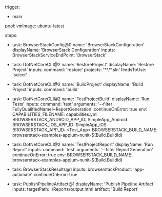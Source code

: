 trigger:
- main

pool:
  vmImage: ubuntu-latest

steps:
- task: BrowserStackConfig@0
  name: 'BrowserStackConfiguration'
  displayName: 'BrowserStack Configuration'
  inputs:
    BrowserStackServiceEndPoint: 'BrowserStack'

- task: DotNetCoreCLI@2
  name: 'RestoreProject'
  displayName: 'Restore Project'
  inputs:
    command: 'restore'
    projects: '**/*.sln'
    feedsToUse: 'select'

- task: DotNetCoreCLI@2
  name: 'BuildProject'
  displayName: 'Build Project'
  inputs:
    command: 'build'

- task: DotNetCoreCLI@2
  name: 'TestProjectBuild'
  displayName: 'Run Tests'
  inputs:
    command: 'test'
    arguments: '--filter FullyQualifiedName\!~ReportGeneration'
  continueOnError: true
  env:
    CAPABILITIES_FILENAME: capabilities.yml
    BROWSERSTACK_ANDROID_APP_ID: SimpleApp_Android
    BROWSERSTACK_IOS_APP_ID: SimpleApp_iOS
    BROWSERSTACK_APP_ID: <Test_App>
    BROWSERSTACK_BUILD_NAME: browserstack-examples-appium-nunit-$(Build.BuildId)
- task: DotNetCoreCLI@2
  name: 'TestProjectReport'
  displayName: 'Run Report'
  inputs:
    command: 'test'
    arguments: '--filter ReportGeneration'
  continueOnError: true
  env:
    BROWSERSTACK_BUILD_NAME: browserstack-examples-appium-nunit-$(Build.BuildId)

- task: BrowserStackResults@1
  inputs:
    browserstackProduct: 'app-automate'
  continueOnError: true
- task: PublishPipelineArtifact@1
  displayName: 'Publish Pipeline Artifact'
  inputs:
    targetPath: ./Reports/output.html
    artifact: 'Build Report'
